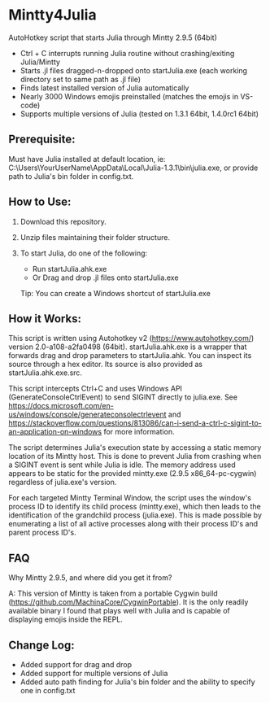 # Mintty4Julia
AutoHotkey script that starts Julia through Mintty 2.9.5 (64bit)
- Ctrl + C interrupts running Julia routine without crashing/exiting Julia/Mintty
- Starts .jl files dragged-n-dropped onto startJulia.exe (each working directory set to same path as .jl file)
- Finds latest installed version of Julia automatically
- Nearly 3000 Windows emojis preinstalled (matches the emojis in VS-code)
- Supports multiple versions of Julia (tested on 1.3.1 64bit, 1.4.0rc1 64bit)

## Prerequisite:  
Must have Julia installed at default location, ie: C:\Users\YourUserName\AppData\Local\Julia-1.3.1\bin\julia.exe, or provide path to Julia's bin folder in config.txt.

## How to Use:  
1. Download this repository. 
2. Unzip files maintaining their folder structure.
3. To start Julia, do one of the following:
    * Run startJulia.ahk.exe
    * Or Drag and drop .jl files onto startJulia.exe

    Tip:  You can create a Windows shortcut of startJulia.exe

## How it Works:
This script is written using Autohotkey v2 (https://www.autohotkey.com/) version 2.0-a108-a2fa0498 (64bit).  startJulia.ahk.exe is a wrapper that forwards drag and drop parameters to startJulia.ahk.  You can inspect its source through a hex editor.  Its source is also provided as startJulia.ahk.exe.src. 

This script intercepts Ctrl+C and uses Windows API (GenerateConsoleCtrlEvent) to send SIGINT directly to julia.exe.  See https://docs.microsoft.com/en-us/windows/console/generateconsolectrlevent and https://stackoverflow.com/questions/813086/can-i-send-a-ctrl-c-sigint-to-an-application-on-windows for more information.

The script determines Julia's execution state by accessing a static memory location of its Mintty host.  This is done to prevent Julia from crashing when a SIGINT event is sent while Julia is idle.  The memory address used appears to be static for the provided mintty.exe (2.9.5 x86_64-pc-cygwin) regardless of julia.exe's version.

For each targeted Mintty Terminal Window, the script uses the window's process ID to identify its child process (mintty.exe), which then leads to the identification of the grandchild process (julia.exe).  This is made possible by enumerating a list of all active processes along with their process ID's and parent process ID's.

## FAQ
Why Mintty 2.9.5, and where did you get it from? 

A:  This version of Mintty is taken from a portable Cygwin build (https://github.com/MachinaCore/CygwinPortable).  It is the only readily available binary I found that plays well with Julia and is capable of displaying emojis inside the REPL.

## Change Log:
 - Added support for drag and drop
 - Added support for multiple versions of Julia
 - Added auto path finding for Julia's bin folder and the ability to specify one in config.txt
